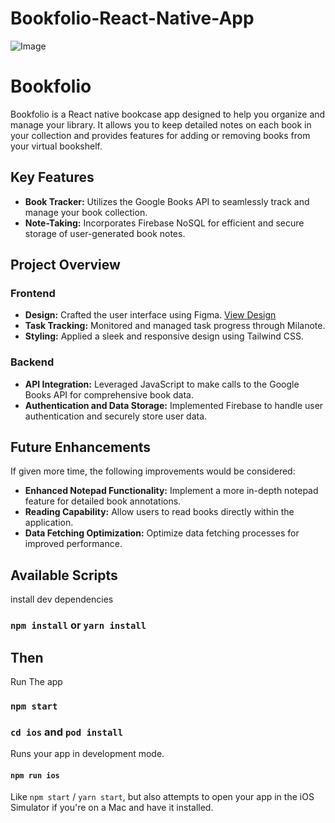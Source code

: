 # Bookfolio-React-Native-App

![Image](https://i.ibb.co/17HdJsW/Bookfolio-1.png)



# Bookfolio

Bookfolio is a React native bookcase app designed to help you organize and manage your library. It allows you to keep detailed notes on each book in your collection and provides features for adding or removing books from your virtual bookshelf.

## Key Features

- **Book Tracker:** Utilizes the Google Books API to seamlessly track and manage your book collection.
- **Note-Taking:** Incorporates Firebase NoSQL for efficient and secure storage of user-generated book notes.

## Project Overview

### Frontend

- **Design:** Crafted the user interface using Figma. [View Design](https://www.figma.com/file/2x9lqbX0yWiY2JxQON2i5r/BookfolioApp?type=design&node-id=0%3A1&mode=design&t=QB7dhsCsLdMbWTwq-1)
- **Task Tracking:** Monitored and managed task progress through Milanote.
- **Styling:** Applied a sleek and responsive design using Tailwind CSS.

### Backend

- **API Integration:** Leveraged JavaScript to make calls to the Google Books API for comprehensive book data.
- **Authentication and Data Storage:** Implemented Firebase to handle user authentication and securely store user data.

## Future Enhancements

If given more time, the following improvements would be considered:

- **Enhanced Notepad Functionality:** Implement a more in-depth notepad feature for detailed book annotations.
- **Reading Capability:** Allow users to read books directly within the application.
- **Data Fetching Optimization:** Optimize data fetching processes for improved performance.

## Available Scripts

install dev dependencies

### `npm install` or `yarn install`

## Then

Run The app

### `npm start`
### `cd ios` and `pod install`

Runs your app in development mode.

#### `npm run ios`

Like `npm start` / `yarn start`, but also attempts to open your app in the iOS Simulator if you're on a Mac and have it installed.

